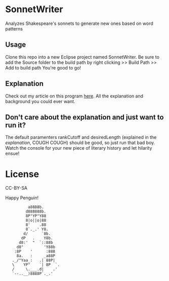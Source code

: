 SonnetWriter
============

Analyzes Shakespeare's sonnets to generate new ones based on word patterns

Usage
-----

Clone this repo into a new Eclipse project named SonnetWriter. Be sure to add the Source folder to the build path by right clicking >> Build Path >> Add to build path
You're good to go!

Explanation
-----------

Check out my article on this program [here](http://cdawson.net/blog/2013/08/28/with-apologies-to-english-teachers-everywhere/). All the explanation and background you could ever want.

Don't care about the explanation and just want to run it?
---------------------------------------------------------

The default paramenters rankCutoff and desiredLength (explained in the *explanation*, COUGH COUGH) should be good, so just run that bad boy. Watch the console for your new piece of literary history and let hilarity ensue!


License
=======

CC-BY-SA

Happy Penguin!

              a8888b.
             d888888b.
             8P"YP"Y88
             8|o||o|88
             8'    .88
             8`._.' Y8.
            d/      `8b.
           dP   .    Y8b.
          d8:'  "  `::88b
         d8"         'Y88b
        :8P    '      :888
         8a.   :     _a88P
       ._/"Yaa_:   .| 88P|
       \    YP"    `| 8P  `.
       /     \.___.d|    .'
       `--..__)8888P`._.'
